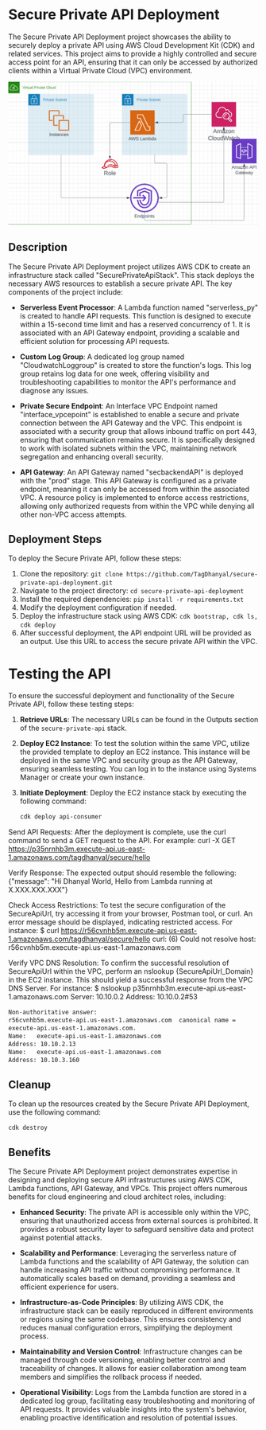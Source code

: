 # Secure Private API Deployment

The Secure Private API Deployment project showcases the ability to securely deploy a private API using AWS Cloud Development Kit (CDK) and related services. This project aims to provide a highly controlled and secure access point for an API, ensuring that it can only be accessed by authorized clients within a Virtual Private Cloud (VPC) environment.

![Secure Private API Architecture](architecture.png)

## Description

The Secure Private API Deployment project utilizes AWS CDK to create an infrastructure stack called "SecurePrivateApiStack". This stack deploys the necessary AWS resources to establish a secure private API. The key components of the project include:

- **Serverless Event Processor**: A Lambda function named "serverless_py" is created to handle API requests. This function is designed to execute within a 15-second time limit and has a reserved concurrency of 1. It is associated with an API Gateway endpoint, providing a scalable and efficient solution for processing API requests.

- **Custom Log Group**: A dedicated log group named "CloudwatchLoggroup" is created to store the function's logs. This log group retains log data for one week, offering visibility and troubleshooting capabilities to monitor the API's performance and diagnose any issues.

- **Private Secure Endpoint**: An Interface VPC Endpoint named "interface_vpcepoint" is established to enable a secure and private connection between the API Gateway and the VPC. This endpoint is associated with a security group that allows inbound traffic on port 443, ensuring that communication remains secure. It is specifically designed to work with isolated subnets within the VPC, maintaining network segregation and enhancing overall security.

- **API Gateway**: An API Gateway named "secbackendAPI" is deployed with the "prod" stage. This API Gateway is configured as a private endpoint, meaning it can only be accessed from within the associated VPC. A resource policy is implemented to enforce access restrictions, allowing only authorized requests from within the VPC while denying all other non-VPC access attempts.

## Deployment Steps

To deploy the Secure Private API, follow these steps:

1. Clone the repository: `git clone https://github.com/TagDhanyal/secure-private-api-deployment.git`
2. Navigate to the project directory: `cd secure-private-api-deployment`
3. Install the required dependencies: `pip install -r requirements.txt`
4. Modify the deployment configuration if needed.
5. Deploy the infrastructure stack using AWS CDK: `cdk bootstrap, cdk ls, cdk deploy`
6. After successful deployment, the API endpoint URL will be provided as an output. Use this URL to access the secure private API within the VPC.

# Testing the API

To ensure the successful deployment and functionality of the Secure Private API, follow these testing steps:

1. **Retrieve URLs**: The necessary URLs can be found in the Outputs section of the `secure-private-api` stack.

2. **Deploy EC2 Instance**: To test the solution within the same VPC, utilize the provided template to deploy an EC2 instance. This instance will be deployed in the same VPC and security group as the API Gateway, ensuring seamless testing. You can log in to the instance using Systems Manager or create your own instance.

3. **Initiate Deployment**: Deploy the EC2 instance stack by executing the following command:

   ```bash
   cdk deploy api-consumer
Send API Requests: After the deployment is complete, use the curl command to send a GET request to the API. For example:
    curl -X GET https://p35nrnhb3m.execute-api.us-east-1.amazonaws.com/tagdhanyal/secure/hello
    
Verify Response: The expected output should resemble the following:
    {"message": "Hi Dhanyal World, Hello from Lambda running at X.XXX.XXX.XXX"}
    
Check Access Restrictions: To test the secure configuration of the SecureApiUrl, try accessing it from your browser, Postman tool, or curl. An error message should be displayed, indicating restricted access. For instance:
    $ curl https://r56cvnhb5m.execute-api.us-east-1.amazonaws.com/tagdhanyal/secure/hello
    curl: (6) Could not resolve host: r56cvnhb5m.execute-api.us-east-1.amazonaws.com
    
Verify VPC DNS Resolution: To confirm the successful resolution of SecureApiUrl within the VPC, perform an nslookup {SecureApiUrl_Domain} in the EC2 instance. This should yield a successful response from the VPC DNS Server. For instance:
    $ nslookup p35nrnhb3m.execute-api.us-east-1.amazonaws.com
    Server:         10.10.0.2
    Address:        10.10.0.2#53

    Non-authoritative answer:
    r56cvnhb5m.execute-api.us-east-1.amazonaws.com  canonical name = execute-api.us-east-1.amazonaws.com.
    Name:   execute-api.us-east-1.amazonaws.com
    Address: 10.10.2.13
    Name:   execute-api.us-east-1.amazonaws.com
    Address: 10.10.3.160

## Cleanup

To clean up the resources created by the Secure Private API Deployment, use the following command:

    cdk destroy

## Benefits

The Secure Private API Deployment project demonstrates expertise in designing and deploying secure API infrastructures using AWS CDK, Lambda functions, API Gateway, and VPCs. This project offers numerous benefits for cloud engineering and cloud architect roles, including:

- **Enhanced Security**: The private API is accessible only within the VPC, ensuring that unauthorized access from external sources is prohibited. It provides a robust security layer to safeguard sensitive data and protect against potential attacks.

- **Scalability and Performance**: Leveraging the serverless nature of Lambda functions and the scalability of API Gateway, the solution can handle increasing API traffic without compromising performance. It automatically scales based on demand, providing a seamless and efficient experience for users.

- **Infrastructure-as-Code Principles**: By utilizing AWS CDK, the infrastructure stack can be easily reproduced in different environments or regions using the same codebase. This ensures consistency and reduces manual configuration errors, simplifying the deployment process.

- **Maintainability and Version Control**: Infrastructure changes can be managed through code versioning, enabling better control and traceability of changes. It allows for easier collaboration among team members and simplifies the rollback process if needed.

- **Operational Visibility**: Logs from the Lambda function are stored in a dedicated log group, facilitating easy troubleshooting and monitoring of API requests. It provides valuable insights into the system's behavior, enabling proactive identification and resolution of potential issues.
